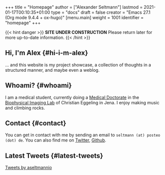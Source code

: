 +++
title = "Homepage"
author = ["Alexander Seltmann"]
lastmod = 2021-01-17T00:10:35+01:00
type = "docs"
draft = false
creator = "Emacs 27.1 (Org mode 9.4.4 + ox-hugo)"
[menu.main]
  weight = 1001
  identifier = "homepage"
+++

{{< hint danger >}}
**SITE UNDER CONSTRUCTION**
Please return later for more up-to-date information.
{{< /hint >}}


## Hi, I'm Alex {#hi-i-m-alex}

... and this website is my project showcase, a collection of thoughts in a
structured manner, and maybe even a weblog.


## Whoami? {#whoami}

I am a medical student, currently doing a  [Medical Doctorate](https://en.wikipedia.org/wiki/Doctor%5Fof%5FMedicine#Germany) in the [Biophysical
Imaging Lab](http://www.biophysical-imaging.com) of Christian Eggeling in Jena. I enjoy making music and climbing
rocks.


## Contact {#contact}

You can get in contact with me by sending an email to `seltmann (at) posteo
(dot) de`. You
can also find me on [Twitter](https://twitter.com/aseltmannio), [Github](https://github.com/aseltmann).


## Latest Tweets {#latest-tweets}

<div style="position: relative; padding-bottom: 56.25%; height: 0; overflow: scroll;">
<a class="twitter-timeline" data-dnt="true" data-theme="light" href="https://twitter.com/aseltmannio?ref_src=twsrc%5Etfw">Tweets by aseltmannio</a>
<script async src="https://platform.twitter.com/widgets.js" charset="utf-8"></script>
</div>
